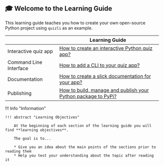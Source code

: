 ## :mortar_board: Welcome to the Learning Guide

This learning guide teaches you how to create your own open-source Python project
using `quizli` as an example.

|  | Learning Guide |
| --- | --- |
Interactive quiz app| [How to create an interactive Python quiz app?](quiz.md)
Command Line Interface | [How to add a CLI to your quiz app?](cli.md)
Documentation | [How to create a slick documentation for your app?](documentation.md)
Publishing | [How to build, manage and publish your Python package to PyPi?](publishing.md)

!!! Info "Information"

    !!! abstract "Learning Objectives"
        
        At the beginning of each section of the learning guide you will find **learning objectives**.
        
        The goal is to...

        * Give you an idea about the main points of the sections prior to reading them  
        * Help you test your understanding about the topic after reading it
